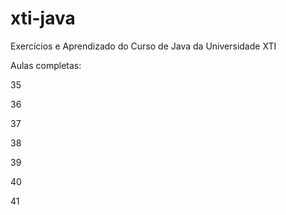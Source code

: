# xti-java
Exercícios e Aprendizado do Curso de Java da Universidade XTI

Aulas completas:

35

36

37

38

39

40

41
